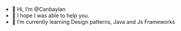 - 👋 Hi, I’m @Canbaylan
- 👀 I hope I was able to help you.
- 🌱 I’m currently learning Design patterns, Java and Js Frameworks

<!---
Canbaylan/Canbaylan is a ✨ special ✨ repository because its `README.md` (this file) appears on your GitHub profile.
You can click the Preview link to take a look at your changes.
--->
